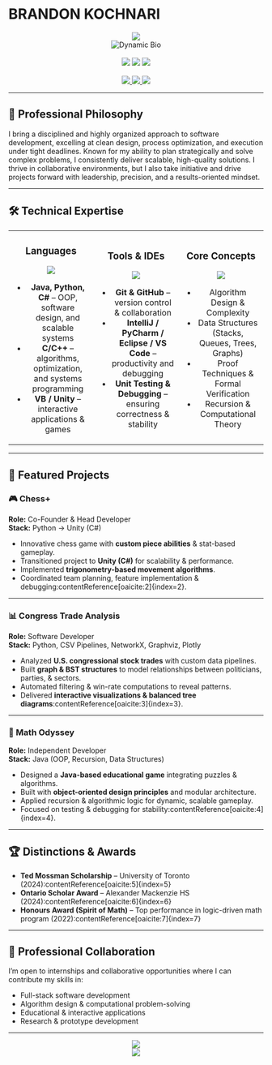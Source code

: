 # BRANDON KOCHNARI
<div align="center">
  <img src="https://capsule-render.vercel.app/api?type=waving&color=gradient&customColorList=18,19,20&height=300&section=header&text=SOFTWARE%20ENGINEER&fontSize=50&fontColor=fff&animation=fadeIn&fontAlignY=38&desc=Building%20Scalable%20Solutions%20for%20Complex%20Problems&descSize=20&descAlignY=65"/>
</div>


<div align="center">
  <img src="https://readme-typing-svg.herokuapp.com?font=Fira+Code&size=26&pause=1000&color=4AF0FF&background=0D111700&center=true&vCenter=true&width=1000&lines=Computer+Science+Specialist+@+University+of+Toronto;Software+Developer+|+Problem+Solver+|+Team+Leader;Passionate+About+Clean+Design+and+Algorithmic+Thinking" alt="Dynamic Bio"/>
</div>

<br>

<div align="center">
  <img src="https://custom-icon-badges.demolab.com/badge/University%20of%20Toronto-Computer%20Science%20Specialist-1434A4?style=for-the-badge&logo=wikiversity&logoColor=white&labelColor=00008B"/>
  <img src="https://custom-icon-badges.demolab.com/badge/Toronto-Canada-DC143C?style=for-the-badge&logo=location&logoColor=white&labelColor=8B0000"/>
  <img src="https://custom-icon-badges.demolab.com/badge/Open%20to%20Work-00D100?style=for-the-badge&logo=ntfy&logoColor=white&labelColor=00A300"/>

</div>

<br>

<div align="center">

  <!-- Contact Badges -->
  <!-- Contact Badges -->
<a href="https://www.linkedin.com/in/brandon-kochnari-44b05a252/">
  <img src="https://img.shields.io/badge/LinkedIn-Connect-0A66C2?style=for-the-badge&logo=linkedin&logoColor=white&labelColor=0A66C2"/>
</a>
<a href="mailto:brandon.kochnari@gmail.com">
  <img src="https://img.shields.io/badge/Email-Contact-C23A2B?style=for-the-badge&logo=gmail&logoColor=white&labelColor=C23A2B"/>
</a>
<a href="https://github.com/BrandonKochnari?tab=repositories">
  <img src="https://img.shields.io/badge/GitHub-Repositories-1B1F23?style=for-the-badge&logo=github&logoColor=white&labelColor=1B1F23"/>
</a>


</div>


---

## 🚀 Professional Philosophy
I bring a disciplined and highly organized approach to software development, excelling at clean design, process optimization, and execution under tight deadlines. Known for my ability to plan strategically and solve complex problems, I consistently deliver scalable, high-quality solutions. I thrive in collaborative environments, but I also take initiative and drive projects forward with leadership, precision, and a results-oriented mindset.

---

## 🛠️ Technical Expertise

<table align="center" width="100%">
<tr>
<td align="center" width="33%">

### Languages
<div align="center">
<img src="https://skillicons.dev/icons?i=java,python,cs,cpp,vb&theme=dark&perline=3"/>
</div>

- **Java, Python, C#** – OOP, software design, and scalable systems  
- **C/C++** – algorithms, optimization, and systems programming  
- **VB / Unity** – interactive applications & games  

</td>
<td align="center" width="33%">

### Tools & IDEs
<div align="center">
<img src="https://skillicons.dev/icons?i=git,github,pycharm,idea,eclipse,vscode&theme=dark&perline=3"/>
</div>

- **Git & GitHub** – version control & collaboration  
- **IntelliJ / PyCharm / Eclipse / VS Code** – productivity and debugging  
- **Unit Testing & Debugging** – ensuring correctness & stability  

</td>
<td align="center" width="33%">

### Core Concepts
<div align="center">
<img src="https://skillicons.dev/icons?i=regex,linux&theme=dark&perline=3"/>
</div>

- Algorithm Design & Complexity  
- Data Structures (Stacks, Queues, Trees, Graphs)  
- Proof Techniques & Formal Verification  
- Recursion & Computational Theory  

</td>
</tr>
</table>

---

## 🌟 Featured Projects

### 🎮 Chess+  
**Role:** Co-Founder & Head Developer  
**Stack:** Python → Unity (C#)  
- Innovative chess game with **custom piece abilities** & stat-based gameplay.  
- Transitioned project to **Unity (C#)** for scalability & performance.  
- Implemented **trigonometry-based movement algorithms**.  
- Coordinated team planning, feature implementation & debugging:contentReference[oaicite:2]{index=2}.  

---

### 📊 Congress Trade Analysis  
**Role:** Software Developer  
**Stack:** Python, CSV Pipelines, NetworkX, Graphviz, Plotly  
- Analyzed **U.S. congressional stock trades** with custom data pipelines.  
- Built **graph & BST structures** to model relationships between politicians, parties, & sectors.  
- Automated filtering & win-rate computations to reveal patterns.  
- Delivered **interactive visualizations & balanced tree diagrams**:contentReference[oaicite:3]{index=3}.  

---

### 🧩 Math Odyssey  
**Role:** Independent Developer  
**Stack:** Java (OOP, Recursion, Data Structures)  
- Designed a **Java-based educational game** integrating puzzles & algorithms.  
- Built with **object-oriented design principles** and modular architecture.  
- Applied recursion & algorithmic logic for dynamic, scalable gameplay.  
- Focused on testing & debugging for stability:contentReference[oaicite:4]{index=4}.  

---

## 🏆 Distinctions & Awards
- **Ted Mossman Scholarship** – University of Toronto (2024):contentReference[oaicite:5]{index=5}  
- **Ontario Scholar Award** – Alexander Mackenzie HS (2024):contentReference[oaicite:6]{index=6}  
- **Honours Award (Spirit of Math)** – Top performance in logic-driven math program (2022):contentReference[oaicite:7]{index=7}  

---

## 🤝 Professional Collaboration
I’m open to internships and collaborative opportunities where I can contribute my skills in:
- Full-stack software development  
- Algorithm design & computational problem-solving  
- Educational & interactive applications  
- Research & prototype development  

---

<div align="center">
  <img src="https://komarev.com/ghpvc/?username=BrandonKochnari&color=00D9FF&style=for-the-badge&label=PROFILE+VISITORS"/>
</div>

<div align="center">
  <img src="https://capsule-render.vercel.app/api?type=waving&color=gradient&customColorList=0,2,6,10,20&height=120&section=footer"/>
</div>
